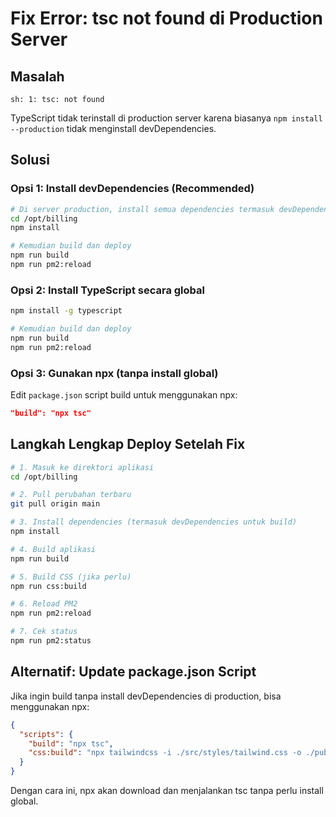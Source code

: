 # Fix Error: tsc not found di Production Server

## Masalah
```
sh: 1: tsc: not found
```

TypeScript tidak terinstall di production server karena biasanya `npm install --production` tidak menginstall devDependencies.

## Solusi

### Opsi 1: Install devDependencies (Recommended)
```bash
# Di server production, install semua dependencies termasuk devDependencies
cd /opt/billing
npm install

# Kemudian build dan deploy
npm run build
npm run pm2:reload
```

### Opsi 2: Install TypeScript secara global
```bash
npm install -g typescript

# Kemudian build dan deploy
npm run build
npm run pm2:reload
```

### Opsi 3: Gunakan npx (tanpa install global)
Edit `package.json` script build untuk menggunakan npx:
```json
"build": "npx tsc"
```

## Langkah Lengkap Deploy Setelah Fix

```bash
# 1. Masuk ke direktori aplikasi
cd /opt/billing

# 2. Pull perubahan terbaru
git pull origin main

# 3. Install dependencies (termasuk devDependencies untuk build)
npm install

# 4. Build aplikasi
npm run build

# 5. Build CSS (jika perlu)
npm run css:build

# 6. Reload PM2
npm run pm2:reload

# 7. Cek status
npm run pm2:status
```

## Alternatif: Update package.json Script

Jika ingin build tanpa install devDependencies di production, bisa menggunakan npx:

```json
{
  "scripts": {
    "build": "npx tsc",
    "css:build": "npx tailwindcss -i ./src/styles/tailwind.css -o ./public/assets/styles.css --minify"
  }
}
```

Dengan cara ini, npx akan download dan menjalankan tsc tanpa perlu install global.

